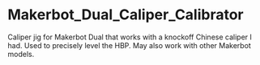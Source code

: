 # Makerbot_Dual_Caliper_Calibrator
Caliper jig for Makerbot Dual that works with a knockoff Chinese caliper I had. Used to precisely level the HBP. May also work with other Makerbot models.
